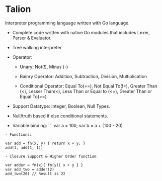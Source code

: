 # Talion

Interpreter programming language written with Go language.

- Complete code written with native Go modules that includes Lexer, Parser & Evaluator.
- Tree walking interpreter
- Operator:
    - Unary: Not(!), Minus (-)

    - Bainry Operator: Addition, Subtraction, Division, Multiplication

    - Conditional Operator: Equal To(==), Not Equal To(!=), Greater Than (<), Lesser Than(<), Less Than or Equal to (<=), Greater Than or Equal To(>=)

- Support Datatype: Integer, Boolean, Null Types.
- Null/truth based if else conditional statements.
- Variable binding: ```
    var a = 100;
    var b = a + (100 - 20)
```
- Functions: 
```   
    var add = fn(x, y) { return x + y; }
    add(1, add(1, 1))
```
- Closure Support & Higher Order function
```
    var adder = fn(x){ fn(y){ x + y } }
    var add_two = adder(2)
    add_two(20) // Result is 22
```